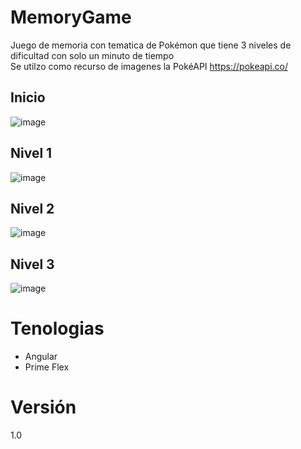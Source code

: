 # MemoryGame

Juego de memoria con tematica de Pokémon que tiene 3 niveles de dificultad con solo un minuto de tiempo
<br>
Se utilzo como recurso de imagenes la PokéAPI https://pokeapi.co/
## Inicio
![image](https://user-images.githubusercontent.com/51099442/175393162-f65a89e6-97ec-484c-be3c-ef3c5eeaf0f0.png) 
## Nivel 1 
![image](https://user-images.githubusercontent.com/51099442/175393274-c07fa176-1e9f-490c-a669-5143772632cd.png)
## Nivel 2
![image](https://user-images.githubusercontent.com/51099442/175393578-fd2f57a3-bf60-4629-a8d1-7a092b7750ff.png)
## Nivel 3
![image](https://user-images.githubusercontent.com/51099442/175393662-933dc264-1310-4d98-91c2-222a86871720.png)

# Tenologias
- Angular
- Prime Flex

# Versión
1.0
